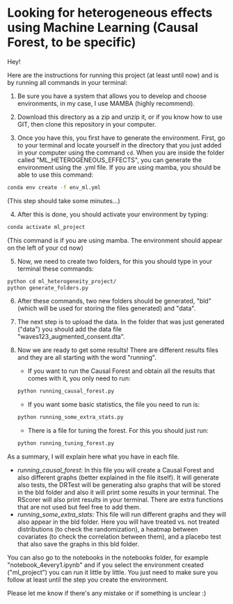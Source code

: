 # Looking for heterogeneous effects using Machine Learning (Causal Forest, to be specific)

Hey!

Here are the instructions for running this project (at least until now) and is by running all commands in your terminal:

1. Be sure you have a system that allows you to develop and choose environments, in my case, I use MAMBA (highly recommend).

2. Download this directory as a zip and unzip it, or if you know how to use GIT, then clone this repository in your computer.

3. Once you have this, you first have to generate the environment. First, go to your terminal and locate yourself in the directory that you just added in your computer using the command `cd`. When you are inside the folder called "ML_HETEROGENEOUS_EFFECTS", you can generate the environment using the .yml file. If you are using mamba, you should be able to use this command:

```bash
conda env create -f env_ml.yml
```
(This step should take some minutes...)

4. After this is done, you should activate your environment by typing:

```bash
conda activate ml_project
```
(This command is if you are using mamba. The environment should appear on the left of your cd now)

5. Now, we need to create two folders, for this you should type in your terminal these commands:
```bash
python cd ml_heterogeneity_project/
python generate_folders.py
```
6. After these commands, two new folders should be generated, "bld" (which will be used for storing the files generated) and "data".

7. The next step is to upload the data. In the folder that was just generated ("data") you should add the data file "waves123_augmented_consent.dta".

8. Now we are ready to get some results! There are different results files and they are all starting with the word "running".

    - If you want to run the Causal Forest and obtain all the results that comes with it, you only need to run: 
    ```bash
    python running_causal_forest.py
    ```
    - If you want some basic statistics, the file you need to run is:
    ```bash
    python running_some_extra_stats.py
    ```
    - There is a file for tuning the forest. For this you should just run:
    ```bash
    python running_tuning_forest.py
    ```

As a summary, I will explain here what you have in each file.
- *running_causal_forest*: In this file you will create a Causal Forest and also different graphs (better explained in the file itself). It will generate also tests, the DRTest will be generating also graphs that will be stored in the bld folder and also it will print some results in your terminal. The RScorer will also print results in your terminal. There are extra functions that are not used but feel free to add them.
- *running_some_extra_stats*: This file will run different graphs and they will also appear in the bld folder. Here you will have treated vs. not treated distributions (to check the randomization), a heatmap between covariates (to check the correlation between them), and a placebo test that also save the graphs in this bld folder.

You can also go to the notebooks in the notebooks folder, for example "notebook_4every1.ipynb" and if you select the environment created ("ml_project") you can run it little by little. You just need to make sure you follow at least until the step you create the environment.

Please let me know if there's  any mistake or if something is unclear :)
